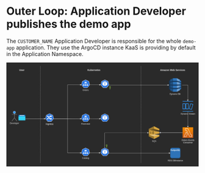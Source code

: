 # Outer Loop: Application Developer publishes the demo app

The `CUSTOMER_NAME` Application Developer is responsible for the whole `demo-app` application.
They use the ArgoCD instance KaaS is providing by default in the Application Namespace.

![image](../../imgs/demo-app-architecture.png)
